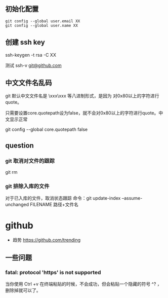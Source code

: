 

## 初始化配置

```
git config --global user.email XX
git config --global user.name XX
```
## 创建 ssh key

ssh-keygen -t rsa -C XX 

测试  ssh-v git@github.com

## 中文文件名乱码
git 默认中文文件名是 \xxx\xxx 等八进制形式，是因为 对0x80以上的字符进行quote。

只需要设置core.quotepath设为false，就不会对0x80以上的字符进行quote。中文显示正常

git config --global core.quotepath false

## question
### git 取消对文件的跟踪
git rm 
### git 排除入库的文件
对于已入库的文件，取消状态跟踪
命令：git update-index –assume-unchanged FILENAME 路径+文件名

# github
- 趋势 https://github.com/trending

## 一些问题
### fatal: protocol 'https' is not supported
当你使用 Ctrl +v 在终端粘贴的时候，不会成功，但会粘贴一个隐藏的符号 ^? ， 删除掉就可以了。
